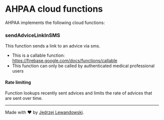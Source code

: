 # AHPAA cloud functions

AHPAA implements the following cloud functions:

### sendAdviceLinkInSMS

This function sends a link to an advice via sms.

-   This is a callable function: https://firebase.google.com/docs/functions/callable
-   This function can only be called by authenticated medical professional users

#### Rate limiting

Function lookups recently sent advices and limits the rate of advices that are sent over time.


***

Made with ❤️ by [Jędrzej Lewandowski](https://jedrzej.lewandowski.doctor/).

